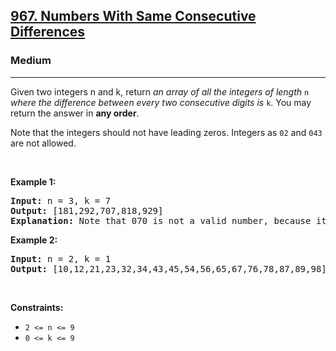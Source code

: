 <h2><a href="https://leetcode.com/problems/numbers-with-same-consecutive-differences/">967. Numbers With Same Consecutive Differences</a></h2><h3>Medium</h3><hr><div style="user-select: auto;"><p style="user-select: auto;">Given two integers n and k, return <em style="user-select: auto;">an array of all the integers of length </em><code style="user-select: auto;">n</code><em style="user-select: auto;"> where the difference between every two consecutive digits is </em><code style="user-select: auto;">k</code>. You may return the answer in <strong style="user-select: auto;">any order</strong>.</p>

<p style="user-select: auto;">Note that the integers should not have leading zeros. Integers as <code style="user-select: auto;">02</code> and <code style="user-select: auto;">043</code> are not allowed.</p>

<p style="user-select: auto;">&nbsp;</p>
<p style="user-select: auto;"><strong style="user-select: auto;">Example 1:</strong></p>

<pre style="user-select: auto;"><strong style="user-select: auto;">Input:</strong> n = 3, k = 7
<strong style="user-select: auto;">Output:</strong> [181,292,707,818,929]
<strong style="user-select: auto;">Explanation:</strong> Note that 070 is not a valid number, because it has leading zeroes.
</pre>

<p style="user-select: auto;"><strong style="user-select: auto;">Example 2:</strong></p>

<pre style="user-select: auto;"><strong style="user-select: auto;">Input:</strong> n = 2, k = 1
<strong style="user-select: auto;">Output:</strong> [10,12,21,23,32,34,43,45,54,56,65,67,76,78,87,89,98]
</pre>

<p style="user-select: auto;">&nbsp;</p>
<p style="user-select: auto;"><strong style="user-select: auto;">Constraints:</strong></p>

<ul style="user-select: auto;">
	<li style="user-select: auto;"><code style="user-select: auto;">2 &lt;= n &lt;= 9</code></li>
	<li style="user-select: auto;"><code style="user-select: auto;">0 &lt;= k &lt;= 9</code></li>
</ul>
</div>